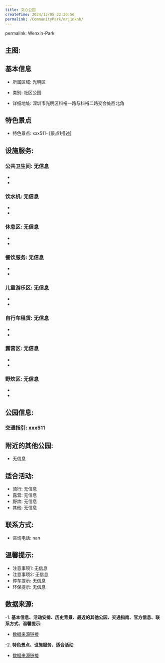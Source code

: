 ```yaml
---
title: 文心公园
createTime: 2024/12/05 22:20:56
permalink: /CommunityPark/mrj1nknb/
---
```

permalink: Wenxin-Park
## 主图:
<ImageCard
image="https://cgj.sz.gov.cn/img/4/4016/4016532/10808387.jpg"
title= "文心公园"
description= "xxxxxx511"
date="2024/12/05"
href="/"
author="深圳公园"
/>
## 基本信息

- 所属区域: 光明区

- 类别: 社区公园

- 详细地址: 深圳市光明区科裕一路与科裕二路交会处西北角

## 特色景点
- 特色景点: xxx511- [景点1描述]
## 设施服务:
### 公共卫生间: 无信息
- 
- 
### 饮水机: 无信息
- 
- 
### 休息区: 无信息
- 
- 
### 餐饮服务: 无信息
- 
- 
### 儿童游乐区: 无信息
- 
- 
### 自行车租赁: 无信息
- 
- 
### 露营区: 无信息
- 
- 
### 野炊区: 无信息

- 
- 
## 公园信息:
### 交通指引: xxx511

## 附近的其他公园:
- 无信息

## 适合活动:
- 骑行: 无信息
- 露营: 无信息
- 野炊: 无信息
- 其他: 无信息

## 联系方式:
- 咨询电话: nan
## 温馨提示:
- 注意事项1: 无信息
- 注意事项2: 无信息
- 停车提示: 无信息
- 环保提示: 无信息

## 数据来源:
-1. **基本信息、活动安排、历史背景、最近的其他公园、交通指南、官方信息、联系方式、温馨提示**:
- [数据来源链接](https://cgj.sz.gov.cn/xsmh/gysz/sqgy/content/post_10808387.html)

-2. **特色景点、设施服务、适合活动**:
- [数据来源链接](https://cgj.sz.gov.cn/xsmh/gysz/sqgy/content/post_10808387.html)

